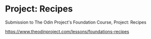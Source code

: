 # Project: Recipes
Submission to The Odin Project's Foundation Course, Project: Recipes

https://www.theodinproject.com/lessons/foundations-recipes
